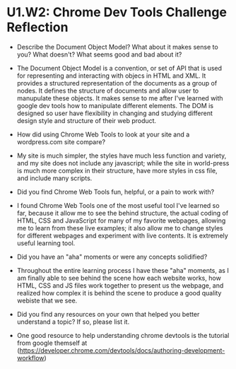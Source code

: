 # U1.W2: Chrome Dev Tools Challenge Reflection

* Describe the Document Object Model? What about it makes sense to you? What doesn't? What seems good and bad about it?

- The Document Object Model is a convention, or set of API that is used for representing and interacting with objecs in HTML and XML. It provides a structured representation of the documents as a group of nodes. It defines the structure of documents and allow user to manupulate these objects. It makes sense to me after I've learned with google dev tools how to manipulate different elements. The DOM is designed so user have flexibility in changing and studying different design style and structure of their web product.

* How did using Chrome Web Tools to look at your site and a wordpress.com site compare?

- My site is much simpler, the styles have much less function and variety, and my site does not include any javascript; while the site in world-press is much more complex in their structure, have more styles in css file, and include many scripts. 

* Did you find Chrome Web Tools fun, helpful, or a pain to work with?

- I found Chrome Web Tools one of the most useful tool I've learned so far, because it allow me to see the behind structure, the actual coding of HTML, CSS and JavaScript for many of my favorite webpages, allowing me to learn from these live examples; it also allow me to change styles for different webpages and experiment with live contents. It is extremely useful learning tool.

* Did you have an "aha" moments or were any concepts solidified?

- Throughout the entire learning process I have these "aha" moments, as I am finally able to see behind the scene how each website works, how HTML, CSS and JS files work together to present us the webpage, and realized how complex it is behind the scene to produce a good quality webiste that we see.

* Did you find any resources on your own that helped you better understand a topic? If so, please list it.

- One good resource to help understanding chrome devtools is the tutorial from google themself at (https://developer.chrome.com/devtools/docs/authoring-development-workflow)